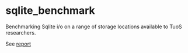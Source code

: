 # sqlite_benchmark


Benchmarking Sqlite i/o on a range of storage locations available to TuoS researchers.

See [report](http://annakrystalli.me/sqlite_benchmark/Report.nb.html)
